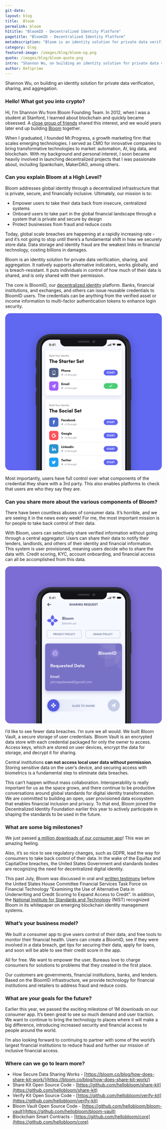 ```yaml
---
git-date:
layout: blog
title:  Bloom
permalink: bloom
h1title: "BloomID - Decentralized Identity Platform"
pagetitle: "BloomID - Decentralized Identity Platform"
metadescription: "Bloom is an identity solution for private data verification, sharing, and aggregation"
category: blog
featured-image: /images/blog/bloom-og.png
quote: /images/blog/bloom-quote.png
intro: "Shannon Wu, on building an identity solution for private data verification, sharing, and aggregation"
author: Defiprime
---
```

Shannon Wu, on building an identity solution for private data verification, sharing, and aggregation.

### Hello! What got you into crypto?

Hi, I’m Shannon Wu from Bloom Founding Team. In 2012, when I was a student at Stanford, I learned about blockchain and quickly became obsessed. A [close group of friends](https://www.forbes.com/sites/rahulsingireddy/2018/03/06/the-stanford-bitcoin-mafia/###44e8e07074c2) shared this interest, and we would years later end up building [Bloom](https://bloom.co/) together.

When I graduated, I founded Mr.Progress, a growth marketing firm that scales emerging technologies. I served as CMO for innovative companies to bring transformative technologies to market: automation, AI, big data, and blockchain. With my background and personal interest, I soon became heavily involved in launching decentralized projects that I was passionate about, including Spankchain, MakerDAO, among others.

### Can you explain Bloom at a High Level?

Bloom addresses global identity through a decentralized infrastructure that is private, secure, and financially inclusive. Ultimately, our mission is to:

*   Empower users to take their data back from insecure, centralized systems
*   Onboard users to take part in the global financial landscape through a system that is private and secure by design
*   Protect businesses from fraud and reduce costs

Today, global scale breaches are happening at a rapidly increasing rate - and it’s not going to stop until there’s a fundamental shift in how we securely store data. Data storage and identity fraud are the weakest links in financial technology, costing billions in damages.

Bloom is an identity solution for private data verification, sharing, and aggregation. It natively supports alternative indicators, works globally, and is breach-resistant. It puts individuals in control of how much of their data is shared, and is only shared with their permission.

The core is BloomID, our [decentralized identity](https://www.identityreview.com/) platform. Banks, financial institutions, and exchanges, and others can issue reusable credentials to BloomID users. The credentials can be anything from the verified asset or income information to multi-factor authentication tokens to enhance login security.

![](/images/blog/1-Build-Your-Reputation.png)

Most importantly, users have full control over what components of the credential they share with a 3rd party. This also enables platforms to check that users are who they say they are.

### Can you share more about the various components of Bloom?

There have been countless abuses of consumer data. It’s horrible, and we are seeing it in the news every week! For me, the most important mission is for people to take back control of their data.

With Bloom, users can selectively share verified information without going through a central aggregator. Users can share their data to notify their lenders, landlords, and others of their identity and financial information. This system is user provisioned, meaning users decide who to share the data with. Credit scoring, KYC, account onboarding, and financial access can all be accomplished from this data.

![](/images/blog/2-Slide-to-Share.png)

I’d like to see fewer data breaches. I’m sure we all would. We built Bloom Vault, a secure storage of user credentials. Bloom Vault is an encrypted data store with each credential packaged for only the owner to access. Access keys, which are stored on user devices, encrypt the data for storage, and decrypt it for sharing.

Central institutions **can not access local user data without permission**. Storing sensitive data on the user’s device, and securing access with biometrics is a fundamental step to eliminate data breaches.

This can’t happen without mass collaboration. Interoperability is really important for us as the space grows, and there continue to be productive conversations around global standards for digital identity transformation. We are committed to building an open, user provisioned data ecosystem that enables financial inclusion and privacy. To that end, Bloom joined the Decentralized Identity Foundation earlier this year to actively participate in shaping the standards to be used in the future.

### What are some big milestones?

We just passed [a million downloads of our consumer app](https://www.identityreview.com/post/who-will-transform-the-100b-digital-identity-industry)! This was an amazing feeling.

Also, it’s so nice to see regulatory changes, such as GDPR, lead the way for consumers to take back control of their data. In the wake of the Equifax and CapitalOne breaches, the United States Government and standards bodies are recognizing the need for decentralized digital identity.

This past July, Bloom was discussed in oral and [written testimony](https://financialservices.house.gov/uploadedfiles/hhrg-116-ba00-wstate-johnsonk-20190725.pdf) before the United States House Committee Financial Services Task Force on Financial Technology “Examining the Use of Alternative Data in Underwriting and Credit Scoring to Expand Access to Credit”. In addition, the [National Institute for Standards and Technology](https://nvlpubs.nist.gov/nistpubs/CSWP/NIST.CSWP.07092019-draft.pdf) (NIST) recognized Bloom in its whitepaper on emerging blockchain identity management systems.

### What’s your business model?

We built a consumer app to give users control of their data, and free tools to monitor their financial health. Users can create a BloomID, see if they were involved in a data breach, get tips for securing their data, apply for loans, and soon will be able to see their credit score in the app.

All for free. We want to empower the user. Bureaus love to charge consumers for solutions to problems that they created in the first place.

Our customers are governments, financial institutions, banks, and lenders. Based on the BloomID infrastructure, we provide technology for financial institutions and retailers to address fraud and reduce costs.

### What are your goals for the future?

Earlier this year, we passed the exciting milestone of 1M downloads on our consumer app. It’s been great to see so much demand and user traction. We want to continue to bring the technology to places where it will make a big difference, introducing increased security and financial access to people around the world.

I’m also looking forward to continuing to partner with some of the world’s largest financial institutions to reduce fraud and further our mission of inclusive financial access.

### Where can we go to learn more?

*   How Secure Data Sharing Works - [https://bloom.co/blog/how-does-share-kit-work/](https://bloom.co/blog/how-does-share-kit-work/)
*   Share Kit Open Source Code - [https://github.com/hellobloom/share-kit](https://github.com/hellobloom/share-kit)
*   Verify Kit Open Source Code - [https://github.com/hellobloom/verify-kit](https://github.com/hellobloom/verify-kit)
*   Bloom Vault Open Source Code - [https://github.com/hellobloom/bloom-vault](https://github.com/hellobloom/bloom-vault)
*   Blockchain Smart Contracts - [https://github.com/hellobloom/core](https://github.com/hellobloom/core)
